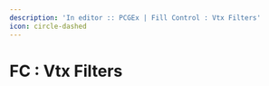 ```yaml
---
description: 'In editor :: PCGEx | Fill Control : Vtx Filters'
icon: circle-dashed
---
```


# FC : Vtx Filters

